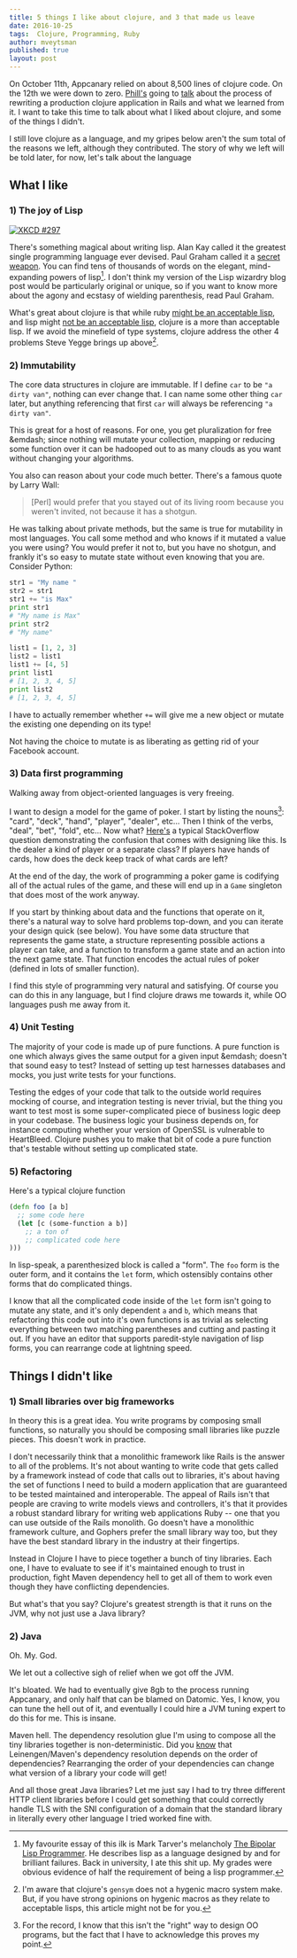 ```yaml
---
title: 5 things I like about clojure, and 3 that made us leave
date: 2016-10-25
tags:  Clojure, Programming, Ruby
author: mveytsman
published: true
layout: post
---
```

On October 11th, Appcanary relied on about 8,500 lines of clojure code. On the
12th we were down to zero. [Phill's](https://twitter.com/phillmv) going to
[talk](http://rubyconf.org/program#prop_19) about the process of rewriting a
production clojure application in Rails and what we learned from it. I want to
take this time to talk about what I liked about clojure, and some of the things
I didn't. 

I still love clojure as a language, and my gripes below aren't the sum total of
the reasons we left, although they contributed. The story of why we left will be
told later, for now, let's talk about the language

## What I like

### 1) The joy of Lisp

[![XKCD #297](http://imgs.xkcd.com/comics/lisp_cycles.png)](https://xkcd.com/297/)

There's something magical about writing lisp. Alan Kay called it the greatest
single programming language ever devised. Paul Graham called it a
[secret weapon](http://paulgraham.com/avg.html). You can find tens of thousands
of words on the elegant, mind-expanding powers of lisp[^bipolar]. I don't think
my version of the Lisp wizardry blog post would be particularly original or
unique, so if you want to know more about the agony and ecstasy of wielding
parenthesis, read Paul Graham.

What's great about clojure is that while ruby
[might be an acceptable lisp](http://www.randomhacks.net/2005/12/03/why-ruby-is-an-acceptable-lisp/),
and lisp might
[not be an acceptable lisp](http://steve-yegge.blogspot.ca/2006/04/lisp-is-not-acceptable-lisp.html),
clojure is a more than acceptable lisp. If we avoid the minefield of type
systems, clojure address the other 4 problems Steve Yegge brings up
above[^hygenic].

### 2) Immutability

The core data structures in clojure are immutable. If I define `car` to be `"a dirty van"`,
nothing can ever change that. I can name some other thing `car` later, but
anything referencing that first `car` will always be referencing `"a dirty van"`.

This is great for a host of reasons. For one, you get pluralization for free &emdash;
since nothing will mutate your collection, mapping or reducing some function
over it can be hadooped out to as many clouds as you want without changing your
algorithms.

You also can reason about your code much better. There's a famous quote by Larry Wall:

> [Perl] would prefer that you stayed out of its living room because you weren't
> invited, not because it has a shotgun.

He was talking about private methods, but the same is true for mutability in most languages. You call some method and who knows if it mutated a value you were using? You would prefer it not to, but you have no shotgun, and frankly it's so easy to mutate state without even knowing that you are. Consider Python:

```python
str1 = "My name "
str2 = str1
str1 += "is Max"
print str1
# "My name is Max"
print str2
# "My name"

list1 = [1, 2, 3]
list2 = list1
list1 += [4, 5]
print list1
# [1, 2, 3, 4, 5]
print list2
# [1, 2, 3, 4, 5]
```

I have to actually remember whether `+=` will give me a new object or mutate the existing one depending on its type!

Not having the choice to mutate is as liberating as getting rid of your Facebook account.

### 3) Data first programming

Walking away from object-oriented languages is very freeing. 

I want to design a model for the game of poker. I start by listing the
nouns[^nouns]: "card", "deck", "hand", "player", "dealer", etc&hellip; Then I
think of the verbs, "deal", "bet", "fold", etc&hellip; Now what?
[Here's](http://stackoverflow.com/questions/19553838/oop-design-quesiton-with-a-card-game)
a typical StackOverflow question demonstrating the confusion that comes with
designing like this. Is the dealer a kind of player or a separate class? If
players have hands of cards, how does the deck keep track of what cards are
left? 

At the end of the day, the work of programming a poker game is codifying all of
the actual rules of the game, and these will end up in a `Game` singleton that
does most of the work anyway. 

If you start by thinking about data and the functions that operate on it,
there's a natural way to solve hard problems top-down, and you can iterate your
design quick (see below). You have some data structure that represents the game
state, a structure representing possible actions a player can take, and a
function to transform a game state and an action into the next game state. That
function encodes the actual rules of poker (defined in lots of smaller
function).

I find this style of programming very natural and satisfying. Of course you can
do this in any language, but I find clojure draws me towards it, while OO
languages push me away from it.


### 4) Unit Testing

The majority of your code is made up of pure functions. A pure function is one
which always gives the same output for a given input &emdash; doesn't that sound
easy to test? Instead of setting up test harnesses databases and mocks, you just
write tests for your functions.

Testing the edges of your code that talk to the outside world requires mocking
of course, and integration testing is never trivial, but the thing you want to
test most is some super-complicated piece of business logic deep in your
codebase. The business logic your business depends on, for instance computing
whether your version of OpenSSL is vulnerable to HeartBleed. Clojure pushes you
to make that bit of code a pure function that's testable without setting
up complicated state.

### 5) Refactoring

Here's a typical clojure function

```clojure
(defn foo [a b]
  ;; some code here
  (let [c (some-function a b)]
    ;; a ton of 
    ;; complicated code here
)))
```

In lisp-speak, a parenthesized block is called a "form". The `foo` form is the outer form, and it contains the `let` form, which ostensibly contains other forms that do complicated things.

I know that all the complicated code inside of the `let` form isn't going to
mutate any state, and it's only dependent `a` and `b`, which means that
refactoring this code out into it's own functions is as trivial as selecting
everything between two matching parentheses and cutting and pasting it out. If
you have an editor that supports paredit-style navigation of lisp forms, you can
rearrange code at lightning speed.


## Things I didn't like

### 1) Small libraries over big frameworks

In theory this is a great idea. You write programs by composing small functions,
so naturally you should be composing small libraries like puzzle pieces. This
doesn't work in practice.

I don't necessarily think that a monolithic framework like Rails is the answer
to all of the problems. It's not about wanting to write code that gets called by
a framework instead of code that calls out to libraries, it's about having the
set of functions I need to build a modern application that are guaranteed to be
tested maintained and interoperable. The appeal of Rails isn't that people are
craving to write models views and controllers, it's that it provides a robust
standard library for writing web applications Ruby -- one that you can use
outside of the Rails monolith. Go doesn't have a monolithic framework culture,
and Gophers prefer the small library way too, but they have the best standard
library in the industry at their fingertips.

Instead in Clojure I have to piece together a bunch of tiny libraries. Each one,
I have to evaluate to see if it's maintained enough to trust in production,
fight Maven dependency hell to get all of them to work even though they
have conflicting dependencies.

But what's that you say? Clojure's greatest strength is that it runs on the JVM,
why not just use a Java library?

### 2) Java

Oh. My. God. 

We let out a collective sigh of relief when we got off the JVM.

It's bloated. We had to eventually give 8gb to the process running Appcanary,
and only half that can be blamed on Datomic. Yes, I know, you can tune the hell
out of it, and eventually I could hire a JVM tuning expert to do this for me.
This is insane.

Maven hell. The dependency resolution glue I'm using to compose all the tiny
libraries together is non-deterministic. Did you
[know](http://librelist.com/browser//leiningen/2013/8/29/re-leiningen-order-dependency-of-dependencies/)
that Leinengen/Maven's dependency resolution depends on the order of
dependencies? Rearranging the order of your dependencies can change what version
of a library your code will get! 

And all those great Java libraries? Let me just say I had to try three different
HTTP client libraries before I could get something that could correctly handle
TLS with the SNI configuration of a domain that the standard library in
literally every other language I tried worked fine with.

[^bipolar]: My favourite essay of this ilk is Mark Tarver's melancholy
  [The Bipolar Lisp Programmer](http://www.shenlanguage.org/lambdassociates/htdocs/blog/bipolar.htm).
  He describes lisp as a language designed by and for brilliant failures. Back
  in university, I ate this shit up. My grades were obvious evidence of half the
  requirement of being a lisp programmer.

[^hygenic]: I'm aware that clojure's `gensym` does not a hygenic macro system
    make. But, if you have strong opinions on hygenic macros as they relate to
    acceptable lisps, this article might not be for you.

[^nouns]: For the record, I know that this isn't the "right" way to design OO
    programs, but the fact that I have to acknowledge this proves my point.
